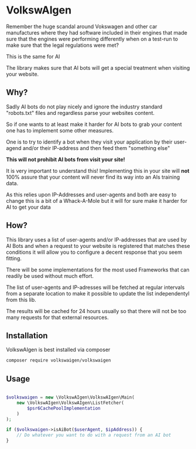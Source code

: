 # VolkswAIgen

Remember the huge scandal around Vokswagen and other car manufactures
where they had software included in their engines that made sure that
the engines were performing differently when on a test-run to make
sure that the legal regulations were met?

This is the same for AI

The library makes sure that AI bots will get a special treatment
when visiting your website.

## Why?

Sadly AI bots do not play nicely and ignore the industry standard
"robots.txt" files and regardless parse your websites content.

So if one wants to at least make it harder for AI bots to grab
your content one has to implement some other measures.

One is to try to identify a bot when they visit your application
by their user-agend and/or their IP-address and then feed them
"something else"

**This will not prohibit AI bots from visit your site!**

It is very important to understand this! Implementing this in your
site will **not** 100% assure that your content will never find
its way into an AIs training data.

As this relies upon IP-Addresses and user-agents and both are
easy to change this is a bit of a Whack-A-Mole but it will for sure
make it harder for AI to get your data

## How?

This library uses a list of user-agents and/or IP-addresses that are
used by AI Bots and when a request to your website is registered
that matches these conditions it will allow you to configure a decent
response that you seem fitting.

There will be some implementations for the most used Frameworks that
can readily be used without much effort.

The list of user-agents and IP-adresses will be fetched at regular
intervals from a separate location to make it possible to update the
list independentyl from this lib.

The results will be cached for 24 hours usually so that there will
not be too many requests for that external resources.

## Installation

VolkswAIgen is best installed via composer

```bash
composer require volkswaigen/volkswaigen
```

## Usage

```php

$volkswaigen = new \VolkswAIgen\VolkswAIgen\Main(
	new \VolkswAIgen\VolkswAIgen\ListFetcher(
		$psr6CachePoolImplementation
	)
);

if ($volkswaigen->isAiBot($userAgent, $ipAddress)) {
	// Do whatever you want to do with a request from an AI bot
}
```

